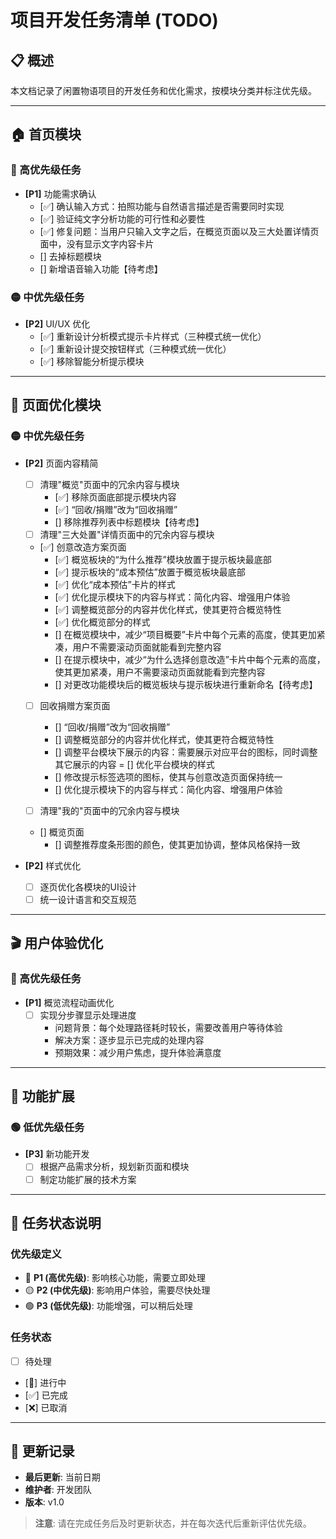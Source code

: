 # 项目开发任务清单 (TODO)

## 📋 概述
本文档记录了闲置物语项目的开发任务和优化需求，按模块分类并标注优先级。

---

## 🏠 首页模块

### 🔴 高优先级任务
- **[P1]** 功能需求确认
  - [✅] 确认输入方式：拍照功能与自然语言描述是否需要同时实现
  - [✅] 验证纯文字分析功能的可行性和必要性
  - [✅] 修复问题：当用户只输入文字之后，在概览页面以及三大处置详情页面中，没有显示文字内容卡片
  - [] 去掉标题模块
  - [] 新增语音输入功能【待考虑】

### 🟡 中优先级任务
- **[P2]** UI/UX 优化
  - [✅] 重新设计分析模式提示卡片样式（三种模式统一优化）
  - [✅] 重新设计提交按钮样式（三种模式统一优化）
  - [✅] 移除智能分析提示模块

---

## 📱 页面优化模块

### 🟡 中优先级任务
- **[P2]** 页面内容精简
  - [ ] 清理"概览"页面中的冗余内容与模块
      - [✅] 移除页面底部提示模块内容
      - [✅] “回收/捐赠”改为“回收捐赠”
      - [] 移除推荐列表中标题模块【待考虑】
  - [ ] 清理"三大处置"详情页面中的冗余内容与模块
  - [✅] 创意改造方案页面
      - [✅] 概览板块的“为什么推荐”模块放置于提示板块最底部
      - [✅] 提示板块的“成本预估”放置于概览板块最底部
      - [✅] 优化“成本预估”卡片的样式
      - [✅] 优化提示模块下的内容与样式：简化内容、增强用户体验
      - [✅] 调整概览部分的内容并优化样式，使其更符合概览特性
      - [✅] 优化概览部分的样式
      - [] 在概览模块中，减少“项目概要”卡片中每个元素的高度，使其更加紧凑，用户不需要滚动页面就能看到完整内容
      - [] 在提示模块中，减少“为什么选择创意改造”卡片中每个元素的高度，使其更加紧凑，用户不需要滚动页面就能看到完整内容
      - [] 对更改功能模块后的概览板块与提示板块进行重新命名【待考虑】
  - [ ] 回收捐赠方案页面
      - [] “回收/捐赠”改为“回收捐赠”
      - [] 调整概览部分的内容并优化样式，使其更符合概览特性
      - [] 调整平台模块下展示的内容：需要展示对应平台的图标，同时调整其它展示的内容
      = [] 优化平台模块的样式
      - [] 修改提示标签选项的图标，使其与创意改造页面保持统一
      - [] 优化提示模块下的内容与样式：简化内容、增强用户体验


  - [ ] 清理"我的"页面中的冗余内容与模块
  - [] 概览页面
      - [] 调整推荐度条形图的颜色，使其更加协调，整体风格保持一致
   

- **[P2]** 样式优化
  - [ ] 逐页优化各模块的UI设计
  - [ ] 统一设计语言和交互规范

---

## 🎬 用户体验优化

### 🔴 高优先级任务
- **[P1]** 概览流程动画优化
  - [ ] 实现分步骤显示处理进度
    - 问题背景：每个处理路径耗时较长，需要改善用户等待体验
    - 解决方案：逐步显示已完成的处理内容
    - 预期效果：减少用户焦虑，提升体验满意度

---

## 🔧 功能扩展

### 🟢 低优先级任务
- **[P3]** 新功能开发
  - [ ] 根据产品需求分析，规划新页面和模块
  - [ ] 制定功能扩展的技术方案

---

## 📝 任务状态说明

### 优先级定义
- 🔴 **P1 (高优先级)**: 影响核心功能，需要立即处理
- 🟡 **P2 (中优先级)**: 影响用户体验，需要尽快处理
- 🟢 **P3 (低优先级)**: 功能增强，可以稍后处理

### 任务状态
- [ ] 待处理
- [🚧] 进行中
- [✅] 已完成
- [❌] 已取消

---

## 📅 更新记录
- **最后更新**: 当前日期
- **维护者**: 开发团队
- **版本**: v1.0

> **注意**: 请在完成任务后及时更新状态，并在每次迭代后重新评估优先级。